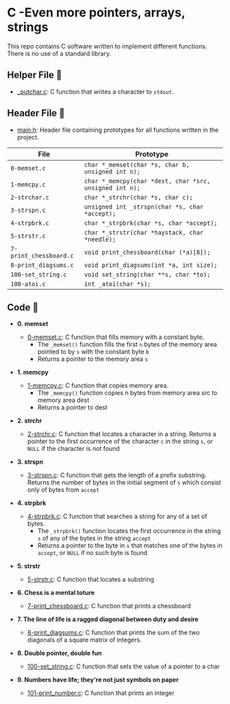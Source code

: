 # C -Even more pointers, arrays, strings

This repo contains C software written to implement different functions. There is no use of a standard library.

## Helper File :raised_hands:

* [_putchar.c](./_putchar.c): C function that writes a character to `stdout`.

## Header File :file_folder:

* [main.h](./main.h): Header file containing prototypes for all
functions written in the project.

| File                     | Prototype                                              |
| ------------------------ | --------------------------------                       |
| `0-memset.c`             | `char *_memset(char *s, char b, unsigned int n);`      |
| `1-memcpy.c`             | `char *_memcpy(char *dest, char *src, unsigned int n);`|
| `2-strchar.c`            | `char *_strchr(char *s, char c);`                      |
| `3-strspn.c`             | `unsigned int _strspn(char *s, char *accept);`         |
| `4-strpbrk.c`            | `char *_strpbrk(char *s, char *accept);`               |
| `5-strstr.c`             | `char *_strstr(char *haystack, char *needle);`         |
| `7-print_chessboard.c`   | `void print_chessboard(char (*a)[8]);`                 |
| `8-print_diagsums.c`     | `void print_diagsums(int *a, int size);`               |
| `100-set_string.c`       |  `void set_string(char **s, char *to);`                |
| `100-atoi.c`             | `int _atoi(char *s);`                                  |

## Code :page_with_curl:

* **0. memset**
  * [0-memset.c](./0-memset.c): C function that fills memory with a constant byte.
    * The `_memset()` function fills the first `n` bytes of the memory area pointed to by `s` with the constant byte `b`
    * Returns a pointer to the memory area `s`

* **1. memcpy**
  * [1-memcpy.c](./1-memcpy.c): C function that copies memory area.
    * The `_memcpy()` function copies n bytes from memory area src to memory area dest
    * Returns a pointer to dest 

* **2. strchr**
  * [2-strchr.c](./2-strchr.c): C function that locates a character in a string. Returns a pointer to the first occurrence of the character `c` in the string `s`, or `NULL` if the character is not found
 
* **3. strspn**
  * [3-strspn.c](./3-strspn.c): C function that gets the length of a prefix substring. Returns the number of bytes in the initial segment of `s` which consist only of bytes from `accept`

* **4. strpbrk**
  * [4-strpbrk.c](./4-strpbrk.c): C function that searches a string for any of a set of bytes.
    * The `_strpbrk()` function locates the first occurrence in the string `s` of any of the bytes in the string `accept`
    * Returns a pointer to the byte in `s` that matches one of the bytes in `accept`, or `NULL` if no such byte is found

* **5. strstr**
  * [5-strstr.c](./5-strstr.c): C function that locates a substring
 
* **6. Chess is a mental toture**
  * [7-print_chessboard.c](./7-print_chessboard.c): C function that prints a chessboard

* **7. The line of life is a ragged diagonal between duty and desire**
  * [8-print_diagsums.c](./7-print_diagsums.c): C function that prints the sum of the two diagonals of a square matrix of integers.

* **8. Double pointer, double fun**
  * [100-set_string.c](./100-set_string.c): C function that sets the value of a pointer to a char

* **9. Numbers have life; they're not just symbols on paper**
  * [101-print_number.c](./101-print_number.c): C function that prints an integer



